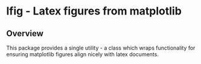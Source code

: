 # lfig - Latex figures from matplotlib

## Overview 
This package provides a single utility - a class which wraps functionality for ensuring 
matplotlib figures align nicely with latex documents. 
